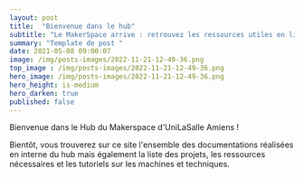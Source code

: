 ```yaml
---
layout: post
title:  "Bienvenue dans le hub"
subtitle: "Le MakerSpace arrive : retrouvez les ressources utiles en ligne !"
summary: "Template de post "
date: 2021-05-08 09:00:07
image: /img/posts-images/2022-11-21-12-49-36.png
top_image : /img/posts-images/2022-11-21-12-49-36.png
hero_image: /img/posts-images/2022-11-21-12-49-36.png
hero_height: is-medium
hero_darken: true
published: false
---
```


Bienvenue dans le Hub du Makerspace d'UniLaSalle Amiens !

Bientôt, vous trouverez sur ce site l'ensemble des documentations réalisées en interne du hub mais également la liste des projets, les ressources nécessaires et les tutoriels sur les machines et techniques.
